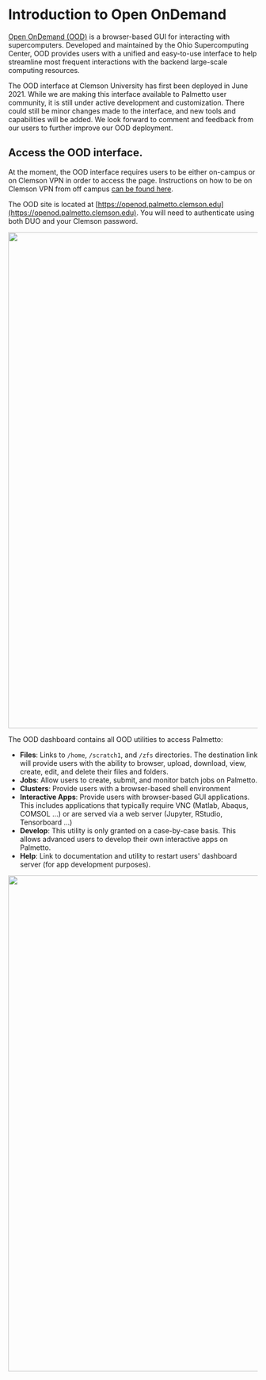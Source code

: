 # Introduction to Open OnDemand

[Open OnDemand (OOD)](https://openondemand.org/) is a browser-based GUI for interacting with 
supercomputers. Developed and maintained by the Ohio Supercomputing Center, OOD provides users
with a unified and easy-to-use interface to help streamline most frequent interactions with 
the backend large-scale computing resources. 

The OOD interface at Clemson University has first been deployed in June 2021. While we are 
making this interface available to Palmetto user community, it is still under active development 
and customization. There could still be minor changes made to the interface, and new tools and 
capabilities will be added. We look forward to comment and feedback from our users to further 
improve our OOD deployment. 

## Access the OOD interface. 

At the moment, the OOD interface requires users to be either on-campus or on Clemson VPN in order 
to access the page. Instructions on how to be on Clemson VPN from off campus [can be found here](https://ccit.clemson.edu/services/network-phones-cable/network/vpn/).

The OOD site is located at [https://openod.palmetto.clemson.edu](https://openod.palmetto.clemson.edu). You will need to authenticate using both DUO and your Clemson password. 

<img src="../../images/ood/intro/01.png" style="width:1000px">

The OOD dashboard contains all OOD utilities to access Palmetto:

- **Files**: Links to `/home`, `/scratch1`, and `/zfs` directories. The 
destination link will provide users with the ability to browser, upload, download, 
view, create, edit, and delete their files and folders. 
- **Jobs**: Allow users to create, submit, and monitor batch jobs on Palmetto. 
- **Clusters**: Provide users with a browser-based shell environment
- **Interactive Apps**: Provide users with browser-based GUI applications. This includes 
applications that typically require VNC (Matlab, Abaqus, COMSOL ...) or are served via 
a web server (Jupyter, RStudio, Tensorboard ...)
- **Develop**: This utility is only granted on a case-by-case basis. This allows advanced 
users to develop their own interactive apps on Palmetto. 
- **Help**: Link to documentation and utility to restart users' dashboard server (for app 
development purposes).

<img src="../../images/ood/intro/02.png" style="width:1000px">

